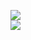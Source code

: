 [![](https://img.shields.io/badge/Made%20With-Github%20Spray-lightgrey.svg?style=for-the-badge&logo=github)](https://github.com/Annihil/github-spray#32323)  
[![](https://i.imgur.com/2DrTn0Z.gif)](https://github.com/Annihil/github-spray)
